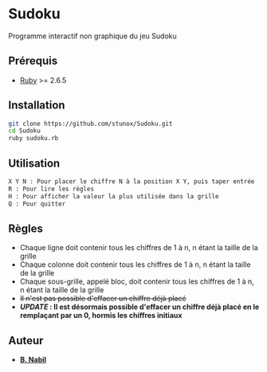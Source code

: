 # Sudoku

Programme interactif non graphique du jeu Sudoku

## Prérequis

- [Ruby](https://www.ruby-lang.org/fr/) >= 2.6.5

## Installation

```bash
git clone https://github.com/stunox/Sudoku.git
cd Sudoku
ruby sudoku.rb
```

## Utilisation

```bash
X Y N : Pour placer le chiffre N à la position X Y, puis taper entrée
R : Pour lire les règles
H : Pour afficher la valeur la plus utilisée dans la grille
Q : Pour quitter
```

## Règles

- Chaque ligne doit contenir tous les chiffres de 1 à n, n étant la taille de la grille
- Chaque colonne doit contenir tous les chiffres de 1 à n, n étant la taille de la grille
- Chaque sous-grille, appelé bloc, doit contenir tous les chiffres de 1 à n, n étant la taille de la grille
- ~~Il n'est pas possible d'effacer un chiffre déjà placé~~
- **_UPDATE_ : Il est désormais possible d'effacer un chiffre déjà placé en le remplaçant par un 0, hormis les chiffres initiaux**

## Auteur

- [**B. Nabil**](https://github.com/stunox)
